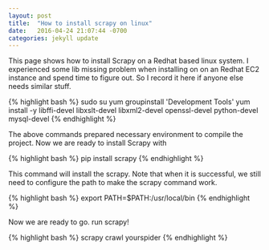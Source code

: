 ```yaml
---
layout: post
title:  "How to install scrapy on linux"
date:   2016-04-24 21:07:44 -0700
categories: jekyll update
---
```


This page shows how to install Scrapy on a Redhat based linux system. I experienced some lib missing problem when installing on on an Redhat EC2 instance and
spend time to figure out. So I record it here if anyone else needs similar stuff.

{% highlight bash %}
sudo su
yum groupinstall 'Development Tools'
yum install -y libffi-devel libxslt-devel libxml2-devel openssl-devel python-devel mysql-devel
{% endhighlight %}

The above commands prepared necessary environment to compile the project. Now we are ready to install Scrapy with 

{% highlight bash %}
pip install scrapy
{% endhighlight %}

This command will install the scrapy. Note that when it is successful, we still need to configure the path to make the scrapy command work.

{% highlight bash %}
export PATH=$PATH:/usr/local/bin
{% endhighlight %}

Now we are ready to go. run scrapy!

{% highlight bash %}
scrapy crawl yourspider
{% endhighlight %}

